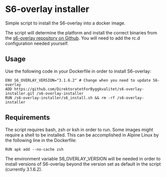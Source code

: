 # S6-overlay installer

Simple script to install the S6-overlay into a docker image.

The script will determine the platform and install the correct binaries from the [s6-overlay repository on Github](https://github.com/just-containers/s6-overlay). You will need to add the rc.d configuration needed yourself.

## Usage

Use the following code in your Dockerfile in order to install S6-overlay:

```
ENV S6_OVERLAY_VERSION="3.1.6.2" # Change when you need to update S6-overlay
ADD https://github.com/DirektoratetForByggkvalitet/s6-overlay-installer.git /s6-overlay-installer
RUN /s6-overlay-installer/s6_install.sh && rm -rf /s6-overlay-installer
```

## Requirements

The script requires bash, zsh or ksh in order to run. Some images might require a shell to be installed. This can be accomplished in Alpine Linux by the following line in the Dockerfile:
```
RUN apk add --no-cache zsh
```

The environment variable S6_OVERLAY_VERSION will be needed in order to install versions of S6-overlay beyond the version set as default in the script (currently 3.1.6.2).